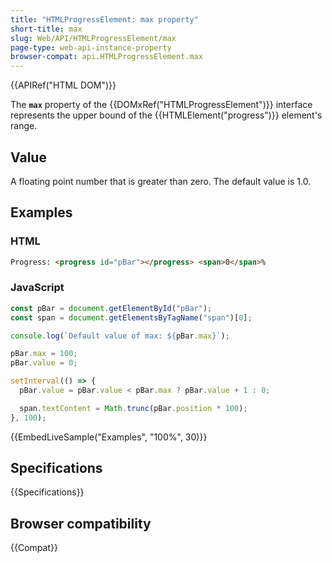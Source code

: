 ```yaml
---
title: "HTMLProgressElement: max property"
short-title: max
slug: Web/API/HTMLProgressElement/max
page-type: web-api-instance-property
browser-compat: api.HTMLProgressElement.max
---
```


{{APIRef("HTML DOM")}}

The **`max`** property of the {{DOMxRef("HTMLProgressElement")}} interface represents the upper bound of the {{HTMLElement("progress")}} element's range.

## Value

A floating point number that is greater than zero. The default value is 1.0.

## Examples

### HTML

```html
Progress: <progress id="pBar"></progress> <span>0</span>%
```

### JavaScript

```js
const pBar = document.getElementById("pBar");
const span = document.getElementsByTagName("span")[0];

console.log(`Default value of max: ${pBar.max}`);

pBar.max = 100;
pBar.value = 0;

setInterval(() => {
  pBar.value = pBar.value < pBar.max ? pBar.value + 1 : 0;

  span.textContent = Math.trunc(pBar.position * 100);
}, 100);
```

{{EmbedLiveSample("Examples", "100%", 30)}}

## Specifications

{{Specifications}}

## Browser compatibility

{{Compat}}
